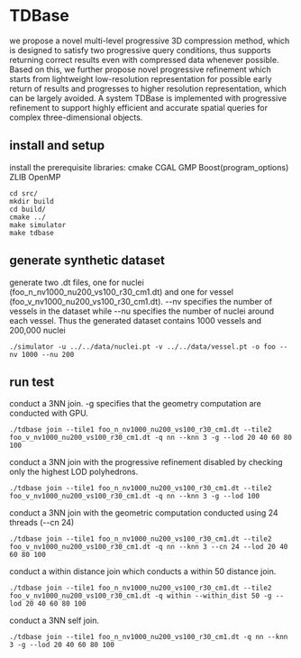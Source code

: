 # TDBase
we propose a novel multi-level progressive 3D compression method, which is designed to satisfy two progressive query conditions, thus supports returning correct results even with compressed data whenever possible. Based on this, we further propose novel progressive refinement which starts from lightweight low-resolution representation for possible early return of results and progresses to higher resolution representation, which can be largely avoided. A system TDBase is implemented with progressive refinement to support highly efficient and accurate spatial queries for complex three-dimensional objects.
## install and setup
install the prerequisite libraries: cmake CGAL GMP Boost(program_options) ZLIB OpenMP

```console
cd src/
mkdir build
cd build/
cmake ../
make simulator
make tdbase

```

## generate synthetic dataset
generate two .dt files, one for nuclei (foo_n_nv1000_nu200_vs100_r30_cm1.dt) and one for vessel (foo_v_nv1000_nu200_vs100_r30_cm1.dt). --nv specifies the number of vessels in the dataset while --nu specifies the number of nuclei around each vessel. Thus the generated dataset contains 1000 vessels and 200,000 nuclei
```console
./simulator -u ../../data/nuclei.pt -v ../../data/vessel.pt -o foo --nv 1000 --nu 200

```

## run test
conduct a 3NN join. -g specifies that the geometry computation are conducted with GPU. 
```console
./tdbase join --tile1 foo_n_nv1000_nu200_vs100_r30_cm1.dt --tile2 foo_v_nv1000_nu200_vs100_r30_cm1.dt -q nn --knn 3 -g --lod 20 40 60 80 100

```


conduct a 3NN join with the progressive refinement disabled by checking only the highest LOD polyhedrons.
```console
./tdbase join --tile1 foo_n_nv1000_nu200_vs100_r30_cm1.dt --tile2 foo_v_nv1000_nu200_vs100_r30_cm1.dt -q nn --knn 3 -g --lod 100

```

conduct a 3NN join with the geometric computation conducted using 24 threads (--cn 24)
```console
./tdbase join --tile1 foo_n_nv1000_nu200_vs100_r30_cm1.dt --tile2 foo_v_nv1000_nu200_vs100_r30_cm1.dt -q nn --knn 3 --cn 24 --lod 20 40 60 80 100

```
conduct a within distance join which conducts a within 50 distance join.
```console
./tdbase join --tile1 foo_n_nv1000_nu200_vs100_r30_cm1.dt --tile2 foo_v_nv1000_nu200_vs100_r30_cm1.dt -q within --within_dist 50 -g --lod 20 40 60 80 100 

```
conduct a 3NN self join.
```console
./tdbase join --tile1 foo_n_nv1000_nu200_vs100_r30_cm1.dt -q nn --knn 3 -g --lod 20 40 60 80 100

```


